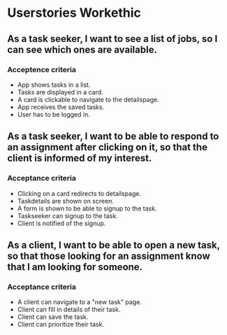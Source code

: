 # Userstories Workethic

## As a task seeker, I want to see a list of jobs, so I can see which ones are available.

### Acceptence criteria

-   App shows tasks in a list.
-   Tasks are displayed in a card.
-   A card is clickable to navigate to the detailspage.
-   App receives the saved tasks.
-   User has to be logged in.

## As a task seeker, I want to be able to respond to an assignment after clicking on it, so that the client is informed of my interest.

### Acceptance criteria

-   Clicking on a card redirects to detailspage.
-   Taskdetails are shown on screen.
-   A form is shown to be able to signup to the task.
-   Taskseeker can signup to the task.
-   Client is notified of the signup.

## As a client, I want to be able to open a new task, so that those looking for an assignment know that I am looking for someone.

### Acceptance criteria

-   A client can navigate to a "new task" page.
-   Client can fill in details of their task.
-   Client can save the task.
-   Client can prioritize their task.
